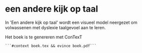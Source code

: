 # een andere kijk op taal

In 'Een andere kijk op taal' wordt een visueel model neergezet om volwassenen met dyslexie taalgevoel aan te leren.

Het boek is te genereren met ConTexT
``````
```#context boek.tex && evince boek.pdf```
